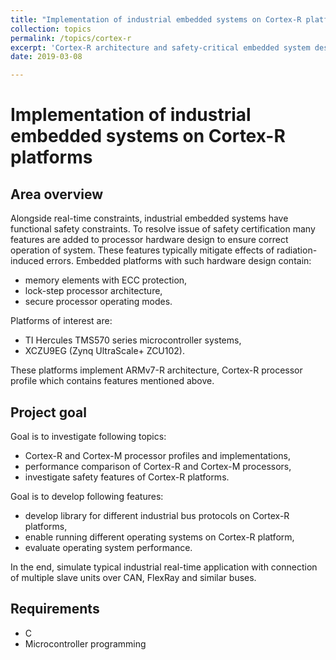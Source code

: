 ```yaml
---
title: "Implementation of industrial embedded systems on Cortex-R platforms"
collection: topics
permalink: /topics/cortex-r
excerpt: 'Cortex-R architecture and safety-critical embedded system design.'
date: 2019-03-08

---
```


# Implementation of industrial embedded systems on Cortex-R platforms

## Area overview

Alongside real-time constraints, industrial embedded systems have functional 
safety constraints. To resolve issue of safety certification many features are 
added to processor hardware design to ensure correct operation of system. These
features typically mitigate effects of radiation-induced errors. Embedded 
platforms with such hardware design contain:

* memory elements with ECC protection,
* lock-step processor architecture,
* secure processor operating modes.

Platforms of interest are:

* TI Hercules TMS570 series microcontroller systems,
* XCZU9EG (Zynq UltraScale+ ZCU102).

These platforms implement ARMv7-R architecture, Cortex-R processor profile
which contains features mentioned above.

## Project goal

Goal is to investigate following topics:

* Cortex-R and Cortex-M processor profiles and implementations,
* performance comparison of Cortex-R and Cortex-M processors,
* investigate safety features of Cortex-R platforms.

Goal is to develop following features:

* develop library for different industrial bus protocols on Cortex-R platforms,
* enable running different operating systems on Cortex-R platform,
* evaluate operating system performance. 

In the end, simulate typical industrial real-time application 
with connection of multiple slave units over CAN, FlexRay and similar buses.

## Requirements

* C
* Microcontroller programming
